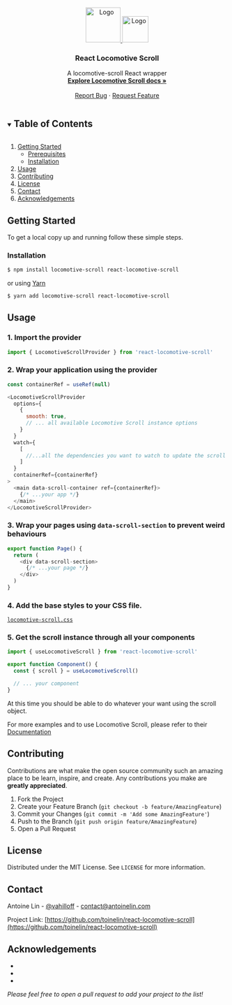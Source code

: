 <!-- PROJECT LOGO -->
<br />
<p align="center">
  <a href="https://github.com/toinelin/react-locomotive-scroll">
    <img src="https://user-images.githubusercontent.com/4596862/58807621-67aeec00-85e6-11e9-8e3a-3fe4123ee76c.png" alt="Logo" width="80" height="80">
    <img src="https://upload.wikimedia.org/wikipedia/commons/thumb/a/a7/React-icon.svg/1200px-React-icon.svg.png" alt="Logo" height="60">
  </a>

  <h3 align="center">React Locomotive Scroll</h3>

  <p align="center">
    A locomotive-scroll React wrapper
    <br />
    <a href="https://github.com/locomotivemtl/locomotive-scroll"><strong>Explore Locomotive Scroll docs »</strong></a>
    <br />
    <br />
    <!-- <a href="https://github.com/toinelin/react-locomotive-scroll">View Demo</a>
    · -->
    <a href="https://github.com/toinelin/react-locomotive-scroll/issues">Report Bug</a>
    ·
    <a href="https://github.com/toinelin/react-locomotive-scroll/issues">Request Feature</a>
  </p>
</p>



<!-- TABLE OF CONTENTS -->
<details open="open">
  <summary><h2 style="display: inline-block">Table of Contents</h2></summary>
  <ol>
    <li>
      <a href="#getting-started">Getting Started</a>
      <ul>
        <li><a href="#prerequisites">Prerequisites</a></li>
        <li><a href="#installation">Installation</a></li>
      </ul>
    </li>
    <li><a href="#usage">Usage</a></li>
    <li><a href="#contributing">Contributing</a></li>
    <li><a href="#license">License</a></li>
    <li><a href="#contact">Contact</a></li>
    <li><a href="#acknowledgements">Acknowledgements</a></li>
  </ol>
</details>

## Getting Started

To get a local copy up and running follow these simple steps.

### Installation

```sh
$ npm install locomotive-scroll react-locomotive-scroll
```

or using [Yarn](https://yarnpkg.com/)

```sh
$ yarn add locomotive-scroll react-locomotive-scroll
```



<!-- USAGE EXAMPLES -->
## Usage

### 1. Import the provider
```js
import { LocomotiveScrollProvider } from 'react-locomotive-scroll'
```

### 2. Wrap your application using the provider
```js
const containerRef = useRef(null)

<LocomotiveScrollProvider
  options={
    {
      smooth: true,
      // ... all available Locomotive Scroll instance options 
    }
  }
  watch={
    [
      //...all the dependencies you want to watch to update the scroll
    ]
  }
  containerRef={containerRef}
>
  <main data-scroll-container ref={containerRef}>
    {/* ...your app */}
  </main>
</LocomotiveScrollProvider>
```

### 3. Wrap your pages using `data-scroll-section` to prevent weird behaviours

```js
export function Page() {
  return (
    <div data-scroll-section>
      {/* ...your page */}
    </div>
  )
}
```

### 4. Add the base styles to your CSS file.

[`locomotive-scroll.css`](https://github.com/locomotivemtl/locomotive-scroll/blob/master/dist/locomotive-scroll.css)

### 5. Get the scroll instance through all your components
```js
import { useLocomotiveScroll } from 'react-locomotive-scroll'

export function Component() {
  const { scroll } = useLocomotiveScroll()

  // ... your component
}
```

At this time you should be able to do whatever your want using the scroll object.

For more examples and to use Locomotive Scroll, please refer to their [Documentation](https://github.com/locomotivemtl/locomotive-scroll)

<!-- CONTRIBUTING -->
## Contributing

Contributions are what make the open source community such an amazing place to be learn, inspire, and create. Any contributions you make are **greatly appreciated**.

1. Fork the Project
2. Create your Feature Branch (`git checkout -b feature/AmazingFeature`)
3. Commit your Changes (`git commit -m 'Add some AmazingFeature'`)
4. Push to the Branch (`git push origin feature/AmazingFeature`)
5. Open a Pull Request



<!-- LICENSE -->
## License

Distributed under the MIT License. See `LICENSE` for more information.



<!-- CONTACT -->
## Contact

Antoine Lin - [@vahilloff](https://twitter.com/vahilloff) - contact@antoinelin.com

Project Link: [https://github.com/toinelin/react-locomotive-scroll](https://github.com/toinelin/react-locomotive-scroll)



<!-- ACKNOWLEDGEMENTS -->
## Acknowledgements

* []()
* []()
* []()

_Please feel free to open a pull request to add your project to the list!_




<!-- MARKDOWN LINKS & IMAGES -->
<!-- https://www.markdownguide.org/basic-syntax/#reference-style-links -->
[contributors-shield]: https://img.shields.io/github/contributors/toinelin/repo.svg?style=for-the-badge
[contributors-url]: https://github.com/toinelin/repo/graphs/contributors
[forks-shield]: https://img.shields.io/github/forks/toinelin/repo.svg?style=for-the-badge
[forks-url]: https://github.com/toinelin/repo/network/members
[stars-shield]: https://img.shields.io/github/stars/toinelin/repo.svg?style=for-the-badge
[stars-url]: https://github.com/toinelin/repo/stargazers
[issues-shield]: https://img.shields.io/github/issues/toinelin/repo.svg?style=for-the-badge
[issues-url]: https://github.com/toinelin/repo/issues
[license-shield]: https://img.shields.io/github/license/toinelin/repo.svg?style=for-the-badge
[license-url]: https://github.com/toinelin/repo/blob/master/LICENSE.txt
[linkedin-shield]: https://img.shields.io/badge/-LinkedIn-black.svg?style=for-the-badge&logo=linkedin&colorB=555
[linkedin-url]: https://linkedin.com/in/toinelin
